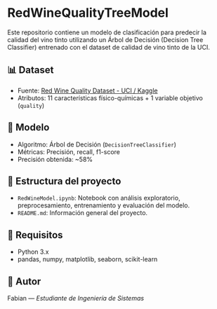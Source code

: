 # RedWineQualityTreeModel

Este repositorio contiene un modelo de clasificación para predecir la calidad del vino tinto utilizando un Árbol de Decisión (Decision Tree Classifier) entrenado con el dataset de calidad de vino tinto de la UCI.

## 📊 Dataset
- Fuente: [Red Wine Quality Dataset - UCI / Kaggle](https://www.kaggle.com/uciml/red-wine-quality-cortez-et-al2009)
- Atributos: 11 características físico-químicas + 1 variable objetivo (`quality`)

## 🧠 Modelo
- Algoritmo: Árbol de Decisión (`DecisionTreeClassifier`)
- Métricas: Precisión, recall, f1-score
- Precisión obtenida: ~58%

## 📝 Estructura del proyecto
- `RedWineModel.ipynb`: Notebook con análisis exploratorio, preprocesamiento, entrenamiento y evaluación del modelo.
- `README.md`: Información general del proyecto.

## 📌 Requisitos
- Python 3.x
- pandas, numpy, matplotlib, seaborn, scikit-learn

## 📧 Autor
Fabian — *Estudiante de Ingeniería de Sistemas*
